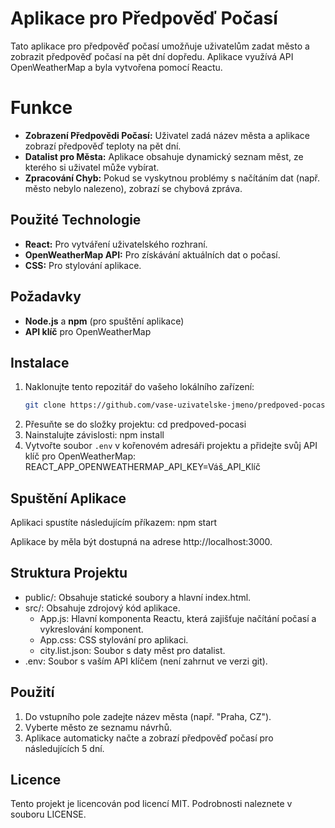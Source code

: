 # Aplikace pro Předpověď Počasí
Tato aplikace pro předpověď počasí umožňuje uživatelům zadat město a zobrazit předpověď počasí na pět dní dopředu. Aplikace využívá API OpenWeatherMap a byla vytvořena pomocí Reactu.

# Funkce
- **Zobrazení Předpovědi Počasí:** Uživatel zadá název města a aplikace zobrazí předpověď teploty na pět dní.
- **Datalist pro Města:** Aplikace obsahuje dynamický seznam měst, ze kterého si uživatel může vybírat.
- **Zpracování Chyb:** Pokud se vyskytnou problémy s načítáním dat (např. město nebylo nalezeno), zobrazí se chybová zpráva.

## Použité Technologie
- **React:** Pro vytváření uživatelského rozhraní.
- **OpenWeatherMap API:** Pro získávání aktuálních dat o počasí.
- **CSS:** Pro stylování aplikace.

## Požadavky
- **Node.js** a **npm** (pro spuštění aplikace)
- **API klíč** pro OpenWeatherMap

## Instalace

1. Naklonujte tento repozitář do vašeho lokálního zařízení:
   ```bash
   git clone https://github.com/vase-uzivatelske-jmeno/predpoved-pocasi.git
2. Přesuňte se do složky projektu:
cd predpoved-pocasi
3. Nainstalujte závislosti:
npm install
4. Vytvořte soubor `.env` v kořenovém adresáři projektu a přidejte svůj API klíč pro OpenWeatherMap:
REACT_APP_OPENWEATHERMAP_API_KEY=Váš_API_Klíč

## Spuštění Aplikace
Aplikaci spustíte následujícím příkazem:
npm start

Aplikace by měla být dostupná na adrese http://localhost:3000.

## Struktura Projektu
- public/: Obsahuje statické soubory a hlavní index.html.
- src/: Obsahuje zdrojový kód aplikace.
   - App.js: Hlavní komponenta Reactu, která zajišťuje načítání počasí a vykreslování komponent.
   - App.css: CSS stylování pro aplikaci.
   - city.list.json: Soubor s daty měst pro datalist.
- .env: Soubor s vaším API klíčem (není zahrnut ve verzi git).

## Použití
1. Do vstupního pole zadejte název města (např. "Praha, CZ").
2. Vyberte město ze seznamu návrhů.
3. Aplikace automaticky načte a zobrazí předpověď počasí pro následujících 5 dní.

## Licence
Tento projekt je licencován pod licencí MIT. Podrobnosti naleznete v souboru LICENSE.
